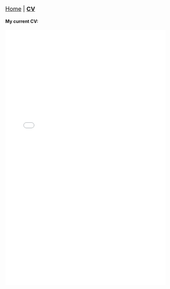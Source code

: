 <head>
    <link rel="shortcut icon" type="image/x-icon" href="favicon.ico?">
</head>

<div style="text-align: left; margin: 20px 0; font-size: 18px;">
    <a href="{{ site.baseurl }}/">Home</a> 
    | 
    <a href="{{ site.baseurl }}/cv" style="font-weight: bold;">CV</a>
</div>

#### My current CV:

<iframe src="/content/PDF/rochford_cv_aug20_2025_online.pdf" width="100%" height="800px" style="border: none;">
    This browser does not support PDFs. Please download the PDF to view it: <a href="/content/PDF/rochford_cv_aug20_2025_online.pdf">Download PDF</a>
</iframe>
